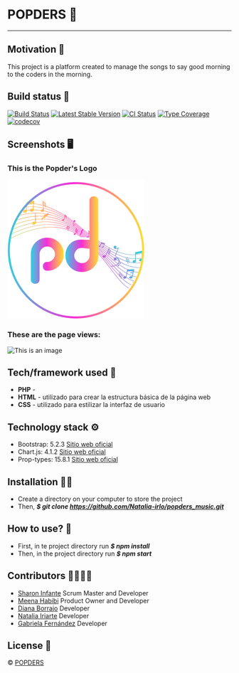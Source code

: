 # POPDERS :musical_score:
***
## Motivation :brain:
This project is a platform created to manage the songs to say good morning to the coders in the morning.

## Build status :page_facing_up:
[![Build Status](https://travis-ci.org/user/repo.svg?branch=master)](https://github.com/Natalia-irlo/popders_music.git)
[![Latest Stable Version](https://poser.pugx.org/phpunit/phpunit/v/stable.png)](https://github.com/Natalia-irlo/popders_music.git)
[![CI Status](https://github.com/sebastianbergmann/phpunit/workflows/CI/badge.svg)](https://github.com/Natalia-irlo/popders_music.git)
[![Type Coverage](https://shepherd.dev/github/sebastianbergmann/phpunit/coverage.svg)](https://github.com/Natalia-irlo/popders_music.git)
[![codecov](https://codecov.io/gh/sebastianbergmann/phpunit/branch/main/graph/badge.svg)](https://github.com/Natalia-irlo/popders_music.git)

## Screenshots :desktop_computer:
### This is the Popder's Logo
![This is an image](./src/logo-popCoder-multicolor.png)
### These are the page views:
![This is an image]()

## Tech/framework used :electric_plug:
* **PHP** - 
* **HTML** - utilizado para crear la estructura básica de la página web
* **CSS** - utilizado para estilizar la interfaz de usuario

## Technology stack :gear:
* Bootstrap: 5.2.3 [Sitio web oficial](https://getbootstrap.com/)
* Chart.js: 4.1.2 [Sitio web oficial](https://www.chartjs.org/)
* Prop-types: 15.8.1 [Sitio web oficial](https://www.npmjs.com/package/prop-types)

## Installation :mechanic:
* Create a directory on your computer to store the project
* Then, ***$ git clone https://github.com/Natalia-irlo/popders_music.git***

## How to use? :key:
* First, in te project directory run ***$ npm install***
* Then, in the project directory run ***$ npm start***

## Contributors :family_woman_woman_girl_girl:
* [Sharon Infante](https://github.com/SharonInfante) Scrum Master and Developer
* [Meena Habibi](https://github.com/123meena-git) Product Owner and Developer
* [Diana Borrajo](https://github.com/Dianab177) Developer
* [Natalia Iriarte](https://github.com/Natalia-irlo) Developer
* [Gabriela Fernández](https://github.com/gabyfdez90) Developer

## License :closed_lock_with_key:
© [POPDERS]()